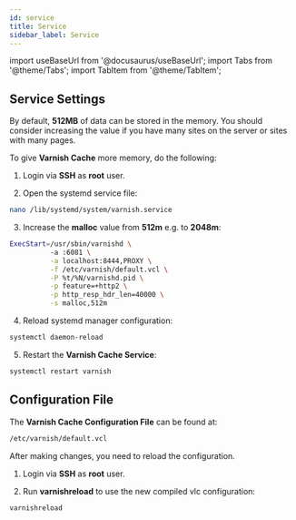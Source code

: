 ```yaml
---
id: service
title: Service
sidebar_label: Service
---
```


import useBaseUrl from '@docusaurus/useBaseUrl';
import Tabs from '@theme/Tabs';
import TabItem from '@theme/TabItem';

## Service Settings

By default, **512MB** of data can be stored in the memory. You should consider increasing the value if you have many sites on the server or sites with many pages.

To give **Varnish Cache** more memory, do the following:

1. Login via **SSH** as **root** user.

2. Open the systemd service file:

```bash
nano /lib/systemd/system/varnish.service
```

3. Increase the **malloc** value from **512m** e.g. to **2048m**:

```bash
ExecStart=/usr/sbin/varnishd \
          -a :6081 \
          -a localhost:8444,PROXY \
          -f /etc/varnish/default.vcl \
          -P %t/%N/varnishd.pid \
          -p feature=+http2 \
          -p http_resp_hdr_len=40000 \
          -s malloc,512m
```
4. Reload systemd manager configuration:

```bash
systemctl daemon-reload
```

5. Restart the **Varnish Cache Service**:

```bash
systemctl restart varnish
```

## Configuration File

The **Varnish Cache Configuration File** can be found at:

```bash
/etc/varnish/default.vcl
```

After making changes, you need to reload the configuration.

1. Login via **SSH** as **root** user.

2. Run **varnishreload** to use the new compiled vlc configuration:

```bash
varnishreload
```

